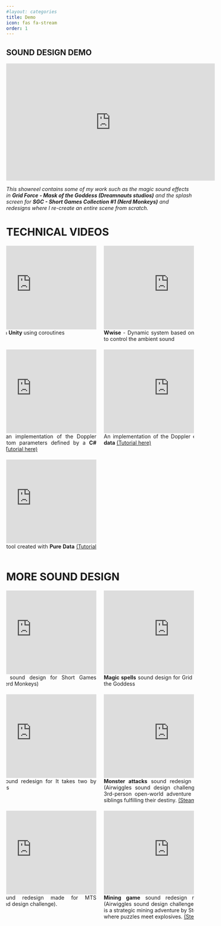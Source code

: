 ```yaml
---
#layout: categories
title: Demo
icon: fas fa-stream
order: 1
---
```


<style>
/*main video*/
.video-container {
  text-align: center;
}

.video-container iframe {
  width: 560px;
  height: 315px;
}
/*mobile responsiveness*/
@media (max-width: 767px) {
  .video-container {
    width: 100%;
  }

  .video-container iframe {
    width: 100%;
    height: auto;
  }
}

/* Video gallery */
.video-gallery {
  margin: 20px 0;
  overflow: hidden;
}

.grid-container {
  display: flex;
  justify-content: center;
  margin: 0;
}

.grid {
  display: grid;
  grid-template-columns: repeat(2, 1fr);
  grid-gap: 20px;
}

.grid-item {
  position: relative;
  padding-bottom: 0;
}

.grid-item iframe {
  width: 350px;
  height: 225px;
  object-fit: cover;
  border: 0px;
}

.video-text {
  font-size: 14px;
  text-align: justify;
  margin-top: 0px;
  width: 100%;
  max-width: 350px;
  margin-left: auto;
  margin-right: auto;
}

/* Mobile responsiveness */
@media (max-width: 768px) {
  .grid {
    grid-template-columns: repeat(1, 1fr);
  }

  .grid-item {
    padding-bottom: 0;
    width: 90%;
    margin-left: auto;
    margin-right: auto;
  }

  .grid-item iframe {
    width: 100%;
    height: auto;
    padding-bottom: 0;
  }
}
</style>


## SOUND DESIGN DEMO

<div style="text-align: center;">
  <div class="video-container">
    <iframe width="560" height="315" src="https://www.youtube.com/embed/zy9apla4ko4?si=JM6dMMV3uD0z6Yx3" title="YouTube video player" frameborder="0" allow="accelerometer; autoplay; clipboard-write; encrypted-media; gyroscope; picture-in-picture; web-share" allowfullscreen></iframe>
  </div>
</div>

_This showreel contains some of my work such as the magic sound effects in **Grid Force - Mask of the Goddess (Dreamnauts studios)** and the splash screen for **SGC - Short Games Collection #1 (Nerd Monkeys)**  and redesigns where I re-create an entire scene from scratch._


# TECHNICAL VIDEOS 
<div class="video-gallery">
  <div class="grid-container">
    <div class="grid">
      <div class="grid-item">
        <iframe src="https://www.youtube.com/embed/uZTqMzPiV8M?si=Yn2pUWRg1ahXKD-f" frameborder="0" allowfullscreen></iframe>
        <div class="video-text"> Soundscaping in <b>Unity</b> using coroutines</div>
      </div>
      <div class="grid-item">
        <iframe src="https://www.youtube.com/embed/wJS7oHe3OCw?si=IgpRS6D4E3PRAYmx" frameborder="0" allowfullscreen></iframe>
        <div class="video-text"> <b>Wwise</b> - Dynamic system based on day/night cycle to control the ambient sound </div>
      </div>
      <div class="grid-item">
        <iframe src="https://www.youtube.com/embed/cUD6vHqMwLU" frameborder="0" allowfullscreen></iframe>
        <div class="video-text"> Demonstrating an implementation of the Doppler effect with custom parameters defined by a <b>C# script in Unity</b> <a href="https://nico-audio.github.io/posts/doppler-effect/" frameborder="0" allowfullscreen>(Tutorial here)</a> </div>
      </div>
      <div class="grid-item">
        <iframe src="https://www.youtube.com/embed/X8SD_jf_PII" frameborder="0" allowfullscreen></iframe>
        <div class="video-text"> An implementation of the Doppler effect with <b>Pure data</b> <a href="https://nico-audio.github.io/posts/doppler-effect/">(Tutorial here)</a></div>
      </div>
      <div class="grid-item">
        <iframe src="https://www.youtube.com/embed/Gj6VqbLJr6I" frameborder="0" allowfullscreen></iframe>
        <div class="video-text"> A sound design tool created with <b>Pure Data</b> <a href="https://nico-audio.github.io/posts/easteregg/">(Tutorial here)</a></div>
      </div>
    </div>
  </div>
</div>


# MORE SOUND DESIGN

  <div class="video-gallery">
    <div class="grid-container">
      <div class="grid">
        <div class="grid-item">
          <iframe src="https://www.youtube.com/embed/69eluR8comA?si=tNQjGMXMFmcJ8hwZ" frameborder="0" allowfullscreen></iframe>
          <div class="video-text"> <b>Splash Screen</b> sound design for Short Games Collection #1 (Nerd Monkeys) </div>
        </div>
        <div class="grid-item">
          <iframe src="https://www.youtube.com/embed/XceLiKuplqI?si=4Lw5cmJkMbfrMjbC" frameborder="0" allowfullscreen></iframe>
          <div class="video-text"> <b>Magic spells</b> sound design for Grid Force - Mask of the Goddess </div>
        </div>
        <div class="grid-item">
          <iframe src="https://www.youtube.com/embed/Tf7n4G2A3Tg?si=hKdmI-qt4s71avpu" frameborder="0" allowfullscreen></iframe>
          <div class="video-text"> <b>Magic spells</b> sound redesign for It takes two by Hazelight Studios</div>
        </div>
        <div class="grid-item">
          <iframe src="https://www.youtube.com/embed/_5OLb5FeOJE?si=aXbYVjx_tn4-sL-F" frameborder="0" allowfullscreen></iframe>
          <div class="video-text"> <b>Monster attacks</b> sound redesign made for MTS (Airwiggles sound design challenge). Elements is 3rd-person open-world adventure RPG about two siblings fulfilling their destiny. <a href="https://store.steampowered.com/app/1468110/Elements/" target="_blank">(Steam)</a></div>
        </div>
        <div class="grid-item">
          <iframe src="https://www.youtube.com/embed/ShWSV1enQIc?si=Zg5zMi88NokrHmUS" frameborder="0" allowfullscreen></iframe>
          <div class="video-text"> <b>Machinery</b> sound redesign made for MTS (Airwiggles sound design challenge).</div>
        </div>
        <div class="grid-item">
          <iframe src="https://www.youtube.com/embed/ccJ3gb8eM8s?si=XXaGemddxMUIf_Lh" frameborder="0" allowfullscreen></iframe>
          <div class="video-text"> <b>Mining game</b> sound redesign made for MTS (Airwiggles sound design challenge). Dig Dig Boom is a strategic mining adventure by SteinMakesGames where puzzles meet explosives. <a href="https://store.steampowered.com/app/2026040/Dig_Dig_Boom/" target="_blank">(Steam)</a> </div>
        </div>          